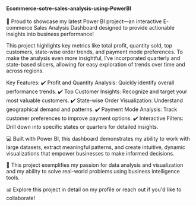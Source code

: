 #### Ecommerce-sotre-sales-analysis-using-PowerBI
🚀 Proud to showcase my latest Power BI project—an interactive E-commerce Sales Analysis Dashboard designed to provide actionable insights into business performance!

This project highlights key metrics like total profit, quantity sold, top customers, state-wise order trends, and payment mode preferences. To make the analysis even more insightful, I’ve incorporated quarterly and state-based slicers, allowing for easy exploration of trends over time and across regions.

Key Features:
✔️ Profit and Quantity Analysis: Quickly identify overall performance trends.
✔️ Top Customer Insights: Recognize and target your most valuable customers.
✔️ State-wise Order Visualization: Understand geographical demand and patterns.
✔️ Payment Mode Analysis: Track customer preferences to improve payment options.
✔️ Interactive Filters: Drill down into specific states or quarters for detailed insights.

💻 Built with Power BI, this dashboard demonstrates my ability to work with large datasets, extract meaningful patterns, and create intuitive, dynamic visualizations that empower businesses to make informed decisions.

🌟 This project exemplifies my passion for data analysis and visualization and my ability to solve real-world problems using business intelligence tools.

📊 Explore this project in detail on my profile or reach out if you'd like to collaborate!
